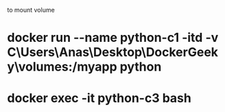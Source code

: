 to mount volume
# docker run --name python-c1 -itd -v C\Users\Anas\Desktop\DockerGeeky\volumes:/myapp python

# docker exec -it python-c3 bash